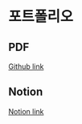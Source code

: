 # 포트폴리오



## PDF

[Github link](https://github.com/choiyy0523/choiyy_portfolio/blob/25968fba6970bf8d95410d165336640fd9a5872a/%EC%B5%9C%EC%9C%A4%EC%98%81_%ED%8F%AC%ED%8A%B8%ED%8F%B4%EB%A6%AC%EC%98%A4_%EA%B9%83%ED%97%99%EA%B3%B5%EA%B0%9C%EC%9A%A9.pdf)



## Notion

[Notion link](https://organized-dev-cyy.notion.site/39ea26e2531c40898fccd4fa36b25d2f)